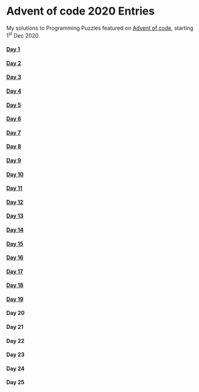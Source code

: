 # Advent of code 2020 Entries
My solutions to Programming Puzzles featured on [Advent of code](https://adventofcode.com/), starting 1<sup>st</sup> Dec 2020.

#### [Day 1](https://github.com/Kabiirk/advent-of-code-2020-entries/tree/main/Day1)
#### [Day 2](https://github.com/Kabiirk/advent-of-code-2020-entries/tree/main/Day2)
#### [Day 3](https://github.com/Kabiirk/advent-of-code-2020-entries/tree/main/Day3)
#### [Day 4](https://github.com/Kabiirk/advent-of-code-2020-entries/tree/main/Day4)
#### [Day 5](https://github.com/Kabiirk/advent-of-code-2020-entries/tree/main/Day5)
#### [Day 6](https://github.com/Kabiirk/advent-of-code-2020-entries/tree/main/Day6)
#### [Day 7](https://github.com/Kabiirk/advent-of-code-2020-entries/tree/main/Day7)
#### [Day 8](https://github.com/Kabiirk/advent-of-code-2020-entries/tree/main/Day8)
#### [Day 9](https://github.com/Kabiirk/advent-of-code-2020-entries/tree/main/Day9)
#### [Day 10](https://github.com/Kabiirk/advent-of-code-2020-entries/tree/main/Day10)
#### [Day 11](https://github.com/Kabiirk/advent-of-code-2020-entries/tree/main/Day11)
#### [Day 12](https://github.com/Kabiirk/advent-of-code-2020-entries/tree/main/Day12)
#### [Day 13](https://github.com/Kabiirk/advent-of-code-2020-entries/tree/main/Day13)
#### [Day 14](https://github.com/Kabiirk/advent-of-code-2020-entries/tree/main/Day14)
#### [Day 15](https://github.com/Kabiirk/advent-of-code-2020-entries/tree/main/Day15)
#### [Day 16](https://github.com/Kabiirk/advent-of-code-2020-entries/tree/main/Day16)
#### [Day 17](https://github.com/Kabiirk/advent-of-code-2020-entries/tree/main/Day17)
#### [Day 18](https://github.com/Kabiirk/advent-of-code-2020-entries/tree/main/Day18)
#### [Day 19](https://github.com/Kabiirk/advent-of-code-2020-entries/tree/main/Day19)
#### Day 20
#### Day 21
#### Day 22
#### Day 23
#### Day 24
#### Day 25